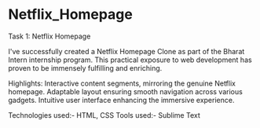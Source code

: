 # Netflix_Homepage
Task 1: Netflix Homepage

I've successfully created a Netflix Homepage Clone as part of the Bharat Intern internship program. This practical exposure to web development has proven to be immensely fulfilling and enriching.

Highlights:
Interactive content segments, mirroring the genuine Netflix homepage.
Adaptable layout ensuring smooth navigation across various gadgets.
Intuitive user interface enhancing the immersive experience.

Technologies used:- HTML, CSS
Tools used:- Sublime Text

